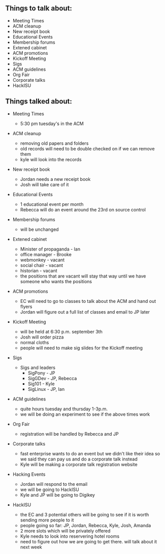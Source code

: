 Things to talk about:
---------------------

- Meeting Times
- ACM cleanup
- New receipt book
- Educational Events
- Membership forums
- Extened cabinet
- ACM promotions
- Kickoff Meeting
- Sigs
- ACM guidelines
- Org Fair
- Corporate talks
- HackISU

Things talked about:
--------------------

- Meeting Times
   - 5:30 pm tuesday's in the ACM

- ACM cleanup
   - removing old papers and folders
   - old records will need to be double checked on if we can remove them
   - kyle will look into the records

- New receipt book
   - Jordan needs a new receipt book
   - Josh will take care of it

- Educational Events
   - 1 educational event per month
   - Rebecca will do an event around the 23rd on source control

- Membership forums
   - will be unchanged

- Extened cabinet
   - Minister of propaganda - Ian
   - office manager - Brooke
   - webmonkey - vacant
   - social chair - vacant
   - historian - vacant
   - the positions that are vacant will stay that way until we have someone who wants the positions

- ACM promotions
   - EC will need to go to classes to talk about the ACM and hand out flyers
   - Jordan will figure out a full list of classes and email to JP later

- Kickoff Meeting
   - will be held at 6:30 p.m. september 3th
   - Josh will order pizza
   - normal cloths
   - people will need to make sig slides for the Kickoff meeting

- Sigs
   - Sigs and leaders
      - SigPony - JP
      - SigGDev - JP, Rebecca
      - Sig101 - Kyle
      - SigLinux - JP, Ian

- ACM guidelines
   - quite hours tuesday and thursday 1-3p.m.
   - we will be doing an experiment to see if the above times work

- Org Fair
   - registration will be handled by Rebecca and JP

- Corporate talks
   - fast enterprise wants to do an event but we didn't like their idea so we said they can pay us and do a corporate talk instead
   - Kyle will be making a corporate talk registration website

- Hacking Events
   - Jordan will respond to the email
   - we will be going to HackISU
   - Kyle and JP will be going to Digikey

- HackISU
   - the EC and 3 potential others will be going to see if it is worth sending more people to it
   - people going so far: JP, Jordan, Rebecca, Kyle, Josh, Amanda
   - 2 more slots which will be privately offered
   - Kyle needs to look into reservering hotel rooms
   - need to figure out how we are going to get there. will talk about it next week